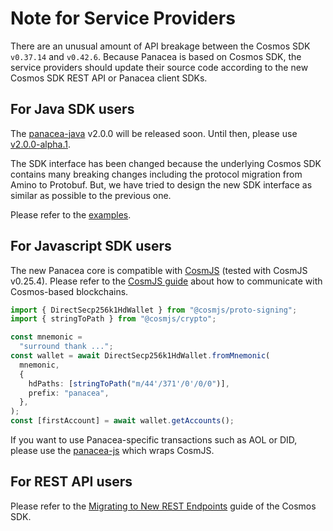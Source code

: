 # Note for Service Providers

There are an unusual amount of API breakage between the Cosmos SDK `v0.37.14` and `v0.42.6`.
Because Panacea is based on Cosmos SDK, the service providers should update their source code
according to the new Cosmos SDK REST API or Panacea client SDKs.


## For Java SDK users

The [panacea-java](https://github.com/medibloc/panacea-java) v2.0.0 will be released soon.
Until then, please use [v2.0.0-alpha.1](https://github.com/medibloc/panacea-java/releases/tag/v2.0.0-alpha.1).

The SDK interface has been changed because the underlying Cosmos SDK contains many breaking changes including the protocol migration from Amino to Protobuf.
But, we have tried to design the new SDK interface as similar as possible to the previous one.

Please refer to the [examples](https://github.com/medibloc/panacea-java#feature).


## For Javascript SDK users

The new Panacea core is compatible with [CosmJS](https://github.com/cosmos/cosmjs) (tested with CosmJS v0.25.4).
Please refer to the [CosmJS guide](https://gist.github.com/webmaster128/8444d42a7eceeda2544c8a59fbd7e1d9) about how to communicate with Cosmos-based blockchains.
```ts
import { DirectSecp256k1HdWallet } from "@cosmjs/proto-signing";
import { stringToPath } from "@cosmjs/crypto";

const mnemonic =
  "surround thank ...";
const wallet = await DirectSecp256k1HdWallet.fromMnemonic(
  mnemonic,
  {
    hdPaths: [stringToPath("m/44'/371'/0'/0/0")],
    prefix: "panacea",
  },
);
const [firstAccount] = await wallet.getAccounts();
```

If you want to use Panacea-specific transactions such as AOL or DID, please use the [panacea-js](https://github.com/medibloc/panacea-js) which wraps CosmJS.


## For REST API users

Please refer to the [Migrating to New REST Endpoints](https://docs.cosmos.network/v0.42/migrations/rest.html#migrating-to-new-rest-endpoints) guide of the Cosmos SDK.